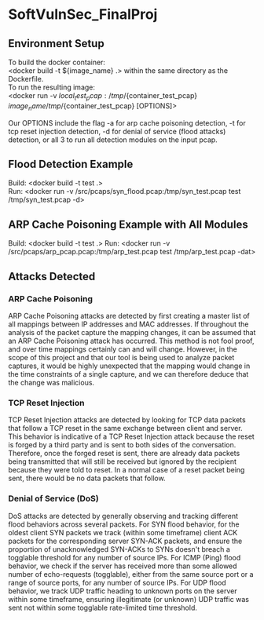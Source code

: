 # SoftVulnSec_FinalProj

## Environment Setup
To build the docker container:  
<docker build -t ${image_name} .> within the same directory as the Dockerfile.  
To run the resulting image:  
<docker run -v ${local_test_pcap}:/tmp/${container_test_pcap} ${image_name} /tmp/${container_test_pcap} [OPTIONS]>  

Our OPTIONS include the flag -a for arp cache poisoning detection, -t for tcp reset injection detection, -d for denial of service (flood attacks) detection, or all 3 to run all detection modules on the input pcap. 

## Flood Detection Example
Build: <docker build -t test .>  
Run: <docker run -v /src/pcaps/syn_flood.pcap:/tmp/syn_test.pcap test /tmp/syn_test.pcap -d>

## ARP Cache Poisoning Example with All Modules
Build: <docker build -t test .>
Run: <docker run -v /src/pcaps/arp_pcap.pcap:/tmp/arp_test.pcap test /tmp/arp_test.pcap -dat>

## Attacks Detected
### ARP Cache Poisoning
ARP Cache Poisoning attacks are detected by first creating a master list of all mappings between IP addresses and MAC addresses. If throughout the analysis of the packet capture the mapping changes, it can be assumed that an ARP Cache Poisoning attack has occurred. This method is not fool proof, and over time mappings certainly can and will change. However, in the scope of this project and that our tool is being used to analyze packet captures, it would be highly unexpected that the mapping would change in the time constraints of a single capture, and we can therefore deduce that the change was malicious.

### TCP Reset Injection
TCP Reset Injection attacks are detected by looking for TCP data packets that follow a TCP reset in the same exchange between client and server. This behavior is indicative of a TCP Reset Injection attack because the reset is forged by a third party and is sent to both sides of the conversation. Therefore, once the forged reset is sent, there are already data packets being transmitted that will still be received but ignored by the recipient because they were told to reset. In a normal case of a reset packet being sent, there would be no data packets that follow.

### Denial of Service (DoS)
DoS attacks are detected by generally observing and tracking different flood behaviors across several packets. For SYN flood behavior, for the oldest client SYN packets we track (within some timeframe) client ACK packets for the corresponding server SYN-ACK packets, and ensure the proportion of unacknowledged SYN-ACKs to SYNs doesn't breach a togglable threshold for any number of source IPs. For ICMP (Ping) flood behavior, we check if the server has received more than some allowed number of echo-requests (togglable), either from the same source port or a range of source ports, for any number of source IPs. For UDP flood behavior, we track UDP traffic heading to unknown ports on the server within some timeframe, ensuring illegitimate (or unknown) UDP traffic was sent not within some togglable rate-limited time threshold.
